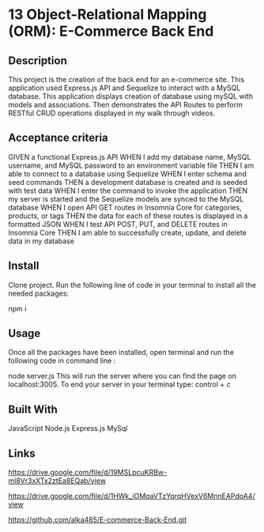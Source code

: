 # 13 Object-Relational Mapping (ORM): E-Commerce Back End

## Description

This project is the creation of the back end for an e-commerce site. This application used Express.js API and Sequelize to interact with a MySQL database. This application displays creation of database using mySQL with models and associations. Then demonstrates the API Routes to perform RESTful CRUD operations displayed in my walk through videos.

## Acceptance criteria

GIVEN a functional Express.js API
WHEN I add my database name, MySQL username, and MySQL password to an environment variable file
THEN I am able to connect to a database using Sequelize
WHEN I enter schema and seed commands
THEN a development database is created and is seeded with test data
WHEN I enter the command to invoke the application
THEN my server is started and the Sequelize models are synced to the MySQL database
WHEN I open API GET routes in Insomnia Core for categories, products, or tags
THEN the data for each of these routes is displayed in a formatted JSON
WHEN I test API POST, PUT, and DELETE routes in Insomnia Core
THEN I am able to successfully create, update, and delete data in my database

## Install

Clone project. Run the following line of code in your terminal to install all the needed packages:

npm i

## Usage

Once all the packages have been installed, open terminal and run the following code in command line :

node server.js
This will run the server where you can find the page on localhost:3005. To end your server in your terminal type: control + c

## Built With
JavaScript
Node.js
Express.js
MySql
## Links

 https://drive.google.com/file/d/19MSLpcuKRBw-ml8Vr3xXTx2ztEa8EQab/view

https://drive.google.com/file/d/1HWk_iOMqaVTzYqrqHVexV6MnnEAPdoA4/view

https://github.com/alka485/E-commerce-Back-End.git